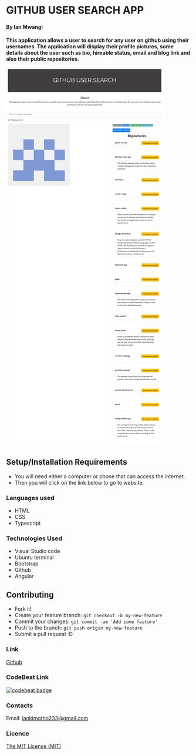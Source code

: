 # GITHUB USER SEARCH APP

#### By Ian Mwangi

#### This application allows a user to search for any user on github using their usernames. The application will display their profile pictures, some details about the user such as bio, hireable status, email and blog link and also their public repositories.

![Github-user-search-app](/images/Gitsearch.png)

## Setup/Installation Requirements
- You will need either a computer or phone that can access the internet.
- Then you will click on the link below to go to website.

### Languages used
- HTML
- CSS
- Typescript

### Technologies Used
- Visual Studio code
- Ubuntu terminal
- Bootstrap
- Github
- Angular

## Contributing
- Fork it!
- Create your feature branch: `git checkout -b my-new-feature`
- Commit your changes: `git commit -am 'Add some feature'`
- Push to the branch: `git push origin my-new-feature`
- Submit a pull request :D

### Link
[Github](https://github.com/IanMK-1/Gitsearch-app)

### CodeBeat Link
[![codebeat badge](https://codebeat.co/badges/048f05b0-457b-4afd-99ef-c6f717bff8fa)](https://codebeat.co/projects/github-com-ianmk-1-gitsearch-app-master)

### Contacts
Email: iankimotho233@gmail.com

### Licence
[The MIT License (MIT)](LICENCE.md)
